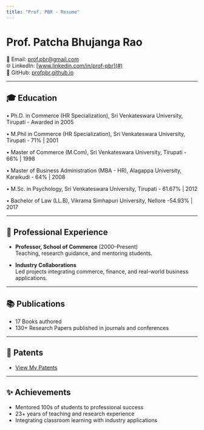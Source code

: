 ```yaml
---
title: "Prof. PBR - Resume"
---
```


<link rel="stylesheet" href="style.css">

# Prof. Patcha Bhujanga Rao  

📧 Email: prof.pbr@gmail.com  
🌐 LinkedIn: [www.linkedin.com/in/prof-pbr](#)  
🐙 GitHub: [profpbr.github.io](#)  

---

## 🎓 Education
•	Ph.D. in Commerce (HR Specialization), Sri Venkateswara University, Tirupati - Awarded in 2005

•	M.Phil in Commerce (HR Specialization), Sri Venkateswara University, Tirupati - 71% | 2001

•	Master of Commerce (M.Com), Sri Venkateswara University, Tirupati - 66% | 1998

•	Master of Business Administration (MBA - HR), Alagappa University, Karaikudi - 64% | 2008

•	M.Sc. in Psychology, Sri Venkateswara University, Tirupati - 61.67% | 2012

•	Bachelor of Law (LL.B), Vikrama Simhapuri University, Nellore -54.93% | 2017


---

## 💼 Professional Experience
- **Professor, School of Commerce** (2000–Present)  
  Teaching, research guidance, and mentoring students.  

- **Industry Collaborations**  
  Led projects integrating commerce, finance, and real-world business applications.  

---

## 📚 Publications
- 17 Books authored  
- 130+ Research Papers published in journals and conferences  

---

## 📜 Patents
- [View My Patents](patents.md)  

---

## ✨ Achievements
- Mentored 100s of students to professional success  
- 23+ years of teaching and research experience  
- Integrating classroom learning with industry applications  
